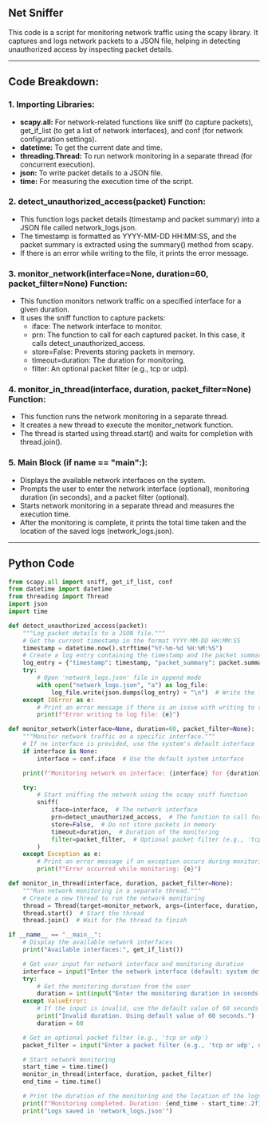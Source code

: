 ## Net Sniffer
This code is a script for monitoring network traffic using the scapy library. It captures and logs network packets to a JSON file, helping in detecting unauthorized access by inspecting packet details.
<hr>

## Code Breakdown:
### 1. Importing Libraries:
- <b>scapy.all:</b> For network-related functions like sniff (to capture packets), get_if_list (to get a list of network interfaces), and conf (for network configuration settings).
- <b>datetime:</b> To get the current date and time.
- <b>threading.Thread:</b> To run network monitoring in a separate thread (for concurrent execution).
- <b>json:</b> To write packet details to a JSON file.
- <b>time:</b> For measuring the execution time of the script.
### 2. detect_unauthorized_access(packet) Function:
- This function logs packet details (timestamp and packet summary) into a JSON file called network_logs.json.
- The timestamp is formatted as YYYY-MM-DD HH:MM:SS, and the packet summary is extracted using the summary() method from scapy.
- If there is an error while writing to the file, it prints the error message.
### 3. monitor_network(interface=None, duration=60, packet_filter=None) Function:
- This function monitors network traffic on a specified interface for a given duration.
- It uses the sniff function to capture packets:
     - iface: The network interface to monitor.
     - prn: The function to call for each captured packet. In this case, it calls detect_unauthorized_access.
     - store=False: Prevents storing packets in memory.
     - timeout=duration: The duration for monitoring.
     - filter: An optional packet filter (e.g., tcp or udp).
### 4. monitor_in_thread(interface, duration, packet_filter=None) Function:
- This function runs the network monitoring in a separate thread.
- It creates a new thread to execute the monitor_network function.
- The thread is started using thread.start() and waits for completion with thread.join().
### 5. Main Block (if __name__ == "__main__":):
- Displays the available network interfaces on the system.
- Prompts the user to enter the network interface (optional), monitoring duration (in seconds), and a packet filter (optional).
- Starts network monitoring in a separate thread and measures the execution time.
- After the monitoring is complete, it prints the total time taken and the location of the saved logs (network_logs.json).
<hr>

## Python Code
```python
from scapy.all import sniff, get_if_list, conf
from datetime import datetime
from threading import Thread
import json
import time

def detect_unauthorized_access(packet):
    """Log packet details to a JSON file."""
    # Get the current timestamp in the format YYYY-MM-DD HH:MM:SS
    timestamp = datetime.now().strftime("%Y-%m-%d %H:%M:%S")
    # Create a log entry containing the timestamp and the packet summary
    log_entry = {"timestamp": timestamp, "packet_summary": packet.summary()}
    try:
        # Open 'network_logs.json' file in append mode
        with open("network_logs.json", "a") as log_file:
            log_file.write(json.dumps(log_entry) + "\n")  # Write the log entry to the file
    except IOError as e:
        # Print an error message if there is an issue with writing to the file
        print(f"Error writing to log file: {e}")

def monitor_network(interface=None, duration=60, packet_filter=None):
    """Monitor network traffic on a specific interface."""
    # If no interface is provided, use the system's default interface
    if interface is None:
        interface = conf.iface  # Use the default system interface

    print(f"Monitoring network on interface: {interface} for {duration} seconds")

    try:
        # Start sniffing the network using the scapy sniff function
        sniff(
            iface=interface,  # The network interface
            prn=detect_unauthorized_access,  # The function to call for each packet
            store=False,  # Do not store packets in memory
            timeout=duration,  # Duration of the monitoring
            filter=packet_filter,  # Optional packet filter (e.g., 'tcp or udp')
        )
    except Exception as e:
        # Print an error message if an exception occurs during monitoring
        print(f"Error occurred while monitoring: {e}")

def monitor_in_thread(interface, duration, packet_filter=None):
    """Run network monitoring in a separate thread."""
    # Create a new thread to run the network monitoring
    thread = Thread(target=monitor_network, args=(interface, duration, packet_filter))
    thread.start()  # Start the thread
    thread.join()  # Wait for the thread to finish

if __name__ == "__main__":
    # Display the available network interfaces
    print("Available interfaces:", get_if_list())

    # Get user input for network interface and monitoring duration
    interface = input("Enter the network interface (default: system default): ") or conf.iface
    try:
        # Get the monitoring duration from the user
        duration = int(input("Enter the monitoring duration in seconds (default: 60): ") or 60)
    except ValueError:
        # If the input is invalid, use the default value of 60 seconds
        print("Invalid duration. Using default value of 60 seconds.")
        duration = 60

    # Get an optional packet filter (e.g., 'tcp or udp')
    packet_filter = input("Enter a packet filter (e.g., 'tcp or udp', default: None): ") or None

    # Start network monitoring
    start_time = time.time()
    monitor_in_thread(interface, duration, packet_filter)
    end_time = time.time()

    # Print the duration of the monitoring and the location of the logs
    print(f"Monitoring completed. Duration: {end_time - start_time:.2f} seconds")
    print("Logs saved in 'network_logs.json'")
```

